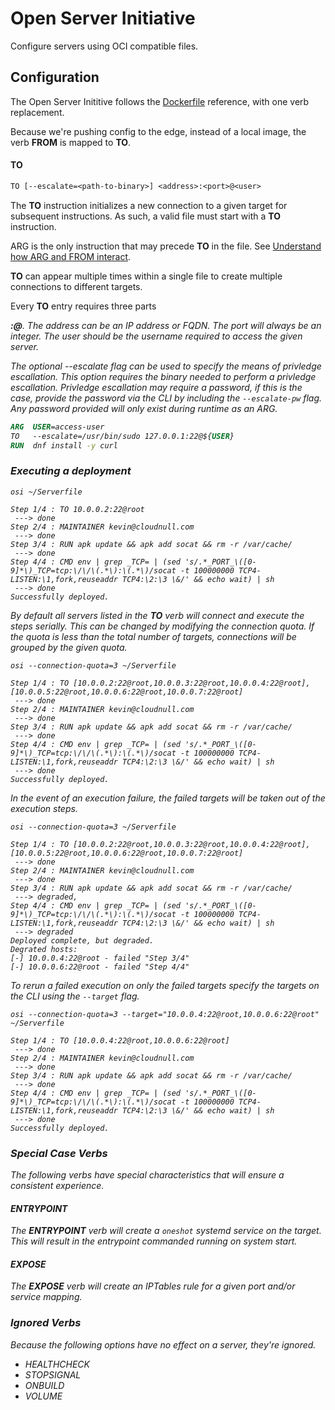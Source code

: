 # Open Server Initiative

Configure servers using OCI compatible files.

## Configuration

The Open Server Inititive follows the [Dockerfile](https://docs.docker.com/engine/reference/builder)
reference, with one verb replacement.

Because we're pushing config to the edge, instead of a local image, the verb **FROM** is mapped
to **TO**.

#### TO

``` dockerfile
TO [--escalate=<path-to-binary>] <address>:<port>@<user>
```

The **TO** instruction initializes a new connection to a given target for subsequent instructions.
As such, a valid file must start with a **TO** instruction.

ARG is the only instruction that may precede **TO** in the file. See
[Understand how ARG and FROM interact](https://docs.docker.com/engine/reference/builder/#understand-how-arg-and-from-interact).

**TO** can appear multiple times within a single file to create multiple connections to different targets.

Every **TO** entry requires three parts **<address>:<port>@<user>**. The address can be an IP
address or FQDN. The port will always be an integer. The user should be the username required
to access the given server.

The optional --escalate flag can be used to specify the means of privledge escallation. This
option requires the binary needed to perform a privledge escallation. Privledge escallation
may require a password, if this is the case, provide the password via the CLI by including
the `--escalate-pw` flag. Any password provided will only exist during runtime as an ARG.

``` dockerfile
ARG  USER=access-user
TO   --escalate=/usr/bin/sudo 127.0.0.1:22@${USER}
RUN  dnf install -y curl
```

### Executing a deployment

``` shell
osi ~/Serverfile

Step 1/4 : TO 10.0.0.2:22@root
 ---> done
Step 2/4 : MAINTAINER kevin@cloudnull.com
 ---> done
Step 3/4 : RUN apk update && apk add socat && rm -r /var/cache/
 ---> done
Step 4/4 : CMD env | grep _TCP= | (sed 's/.*_PORT_\([0-9]*\)_TCP=tcp:\/\/\(.*\):\(.*\)/socat -t 100000000 TCP4-LISTEN:\1,fork,reuseaddr TCP4:\2:\3 \&/' && echo wait) | sh
 ---> done
Successfully deployed.
```

By default all servers listed in the **TO** verb will connect and execute the steps serially.
This can be changed by modifying the connection quota. If the quota is less than the total
number of targets, connections will be grouped by the given quota.

``` shell
osi --connection-quota=3 ~/Serverfile

Step 1/4 : TO [10.0.0.2:22@root,10.0.0.3:22@root,10.0.0.4:22@root],[10.0.0.5:22@root,10.0.0.6:22@root,10.0.0.7:22@root]
 ---> done
Step 2/4 : MAINTAINER kevin@cloudnull.com
 ---> done
Step 3/4 : RUN apk update && apk add socat && rm -r /var/cache/
 ---> done
Step 4/4 : CMD env | grep _TCP= | (sed 's/.*_PORT_\([0-9]*\)_TCP=tcp:\/\/\(.*\):\(.*\)/socat -t 100000000 TCP4-LISTEN:\1,fork,reuseaddr TCP4:\2:\3 \&/' && echo wait) | sh
 ---> done
Successfully deployed.
```

In the event of an execution failure, the failed targets will be taken out of the execution steps.

``` shell
osi --connection-quota=3 ~/Serverfile

Step 1/4 : TO [10.0.0.2:22@root,10.0.0.3:22@root,10.0.0.4:22@root],[10.0.0.5:22@root,10.0.0.6:22@root,10.0.0.7:22@root]
 ---> done
Step 2/4 : MAINTAINER kevin@cloudnull.com
 ---> done
Step 3/4 : RUN apk update && apk add socat && rm -r /var/cache/
 ---> degraded,
Step 4/4 : CMD env | grep _TCP= | (sed 's/.*_PORT_\([0-9]*\)_TCP=tcp:\/\/\(.*\):\(.*\)/socat -t 100000000 TCP4-LISTEN:\1,fork,reuseaddr TCP4:\2:\3 \&/' && echo wait) | sh
 ---> degraded
Deployed complete, but degraded.
Degrated hosts:
[-] 10.0.0.4:22@root - failed "Step 3/4"
[-] 10.0.0.6:22@root - failed "Step 4/4"
```

To rerun a failed execution on only the failed targets specify the targets on the CLI using the
`--target` flag.

``` shell
osi --connection-quota=3 --target="10.0.0.4:22@root,10.0.0.6:22@root" ~/Serverfile

Step 1/4 : TO [10.0.0.4:22@root,10.0.0.6:22@root]
 ---> done
Step 2/4 : MAINTAINER kevin@cloudnull.com
 ---> done
Step 3/4 : RUN apk update && apk add socat && rm -r /var/cache/
 ---> done
Step 4/4 : CMD env | grep _TCP= | (sed 's/.*_PORT_\([0-9]*\)_TCP=tcp:\/\/\(.*\):\(.*\)/socat -t 100000000 TCP4-LISTEN:\1,fork,reuseaddr TCP4:\2:\3 \&/' && echo wait) | sh
 ---> done
Successfully deployed.
```

### Special Case Verbs

The following verbs have special characteristics that will ensure a consistent experience.

#### ENTRYPOINT

The **ENTRYPOINT** verb will create a `oneshot` systemd service on the target. This will
result in the entrypoint commanded running on system start.

#### EXPOSE

The **EXPOSE** verb will create an IPTables rule for a given port and/or service mapping.

### Ignored Verbs

Because the following options have no effect on a server, they're ignored.

* HEALTHCHECK
* STOPSIGNAL
* ONBUILD
* VOLUME
